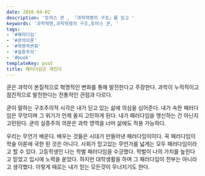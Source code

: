 ```yaml
---
date: 2016-04-02
description: '토마스 쿤 , 『과학혁명의 구조』를 읽고 '
keywords: '과학혁명,과학혁명의 구조,토마스 쿤, '
tags:
- '#패러다임'
- '#쿤의이론'
- '#혁명적변화'
- '#실증주의'
- '#book'
templateKey: post
title: 패러다임은 깨진다
---
```


쿤은 과학이 본질적으로 혁명적인 변화를 통해 발전한다고 주장한다. 과학이 누적적이고 점진적으로 발전한다는 전통적인 관점과 다르다.

쿤이 말하는 구조주의적 시각은  내가 딛고 있는 삶에 의심을 심어준다. 내가 속한 패러다임은 무엇이며 그 위기가 언제 올지 고민하게 된다. 내가 패러다임을 맹신하는 건 아닌지 고민된다. 쿤의 실증주의 의문은 과학 영역을 너머 삶에도 적용 가능하다. 

우리는 무언가 배운다. 배우는 것들은 시대가 만들어낸 패러다임이이다. 꼭 패러다임이 학술 이론에 국한 된 것은 아니다. 사회가 믿고있는 무언가를 넓게는 모두 패러다임이라고 할 수 있다. 고등학생인 나는 학벌 패러다임을 수긍했다. 학벌이 나의 가치를 높힌다고 믿었고 입시에 노력을 쏟았다. 하지만 대학생활을 하며 그 패러다임이 전부는 아니라고 생각했다. 이렇게 때로는 내가 믿는 모든것이 무너지기도 한다.